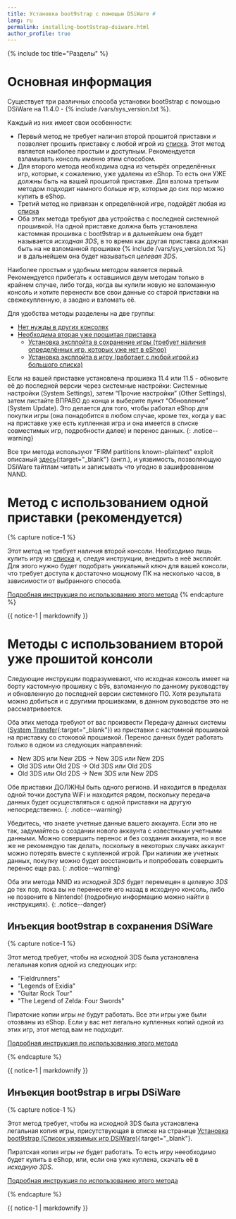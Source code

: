 ```yaml
---
title: Установка boot9strap с помощью DSiWare #
lang: ru
permalink: installing-boot9strap-dsiware.html
author_profile: true
---
```

{% include toc title="Разделы" %}

# Основная информация

Существует три различных способа установки boot9strap с помощью DSiWare на 11.4.0 - {% include /vars/sys_version.txt %}.

Каждый из них имеет свои особенности:

* Первый метод не требует наличия второй прошитой приставки и позволяет прошить приставку с любой игрой из [списка](installing-boot9strap-dsiware-game-injection-list). Этот метод является наиболее простым и доступным. Рекомендуется взламывать консоль именно этим способом.
* Для второго метода необходима одна из четырёх определённых игр, которые, к сожалению, уже удалены из eShop. То есть они УЖЕ должны быть на вашей прошитой приставке. Для взлома третьим методом подходит намного больше игр, которые до сих пор можно купить в eShop.
* Третий метод не привязан к определённой игре, подойдёт любая из [списка](installing-boot9strap-dsiware-game-injection-list) 
* Оба этих метода требуют два устройства с последней системной прошивкой. На одной приставке должна быть установлена кастомная прошивка с boot9strap и в дальнейшем она будет называется *исходная 3DS*, в то время как другая приставка должная быть на не взломанной прошивке {% include /vars/sys_version.txt %} и в дальнейшем она будет называться *целевая 3DS*. 

Наиболее простым и удобным методом является первый. Рекомендуется прибегать к оставшимся двум методам только в крайнем случае, либо тогда, когда вы купили новую не взломанную консоль и хотите перенести все свои данные со старой приставки на свежекупленную, а заодно и взломать её. 

Для удобства методы разделены на две группы: 

* [Нет нужды в других консолях](/installing-boot9strap-dsiware#Метод-с-использованием-одной-приставки-рекомендуется)
* [Необходима вторая уже прошитая приставка](/installing-boot9strap-dsiware#%D0%BC%D0%B5%D1%82%D0%BE%D0%B4%D1%8B-%D1%81-%D0%B8%D1%81%D0%BF%D0%BE%D0%BB%D1%8C%D0%B7%D0%BE%D0%B2%D0%B0%D0%BD%D0%B8%D0%B5%D0%BC-%D0%B2%D1%82%D0%BE%D1%80%D0%BE%D0%B9-%D1%83%D0%B6%D0%B5-%D0%BF%D1%80%D0%BE%D1%88%D0%B8%D1%82%D0%BE%D0%B9-%D0%BA%D0%BE%D0%BD%D1%81%D0%BE%D0%BB%D0%B8)
	* [Установка эксплойта в сохранение игры (требует наличия определённых игр, которых уже нет в eShop)](/installing-boot9strap-dsiware#%D0%B8%D0%BD%D1%8A%D0%B5%D0%BA%D1%86%D0%B8%D1%8F-boot9strap-%D0%B2-%D1%81%D0%BE%D1%85%D1%80%D0%B0%D0%BD%D0%B5%D0%BD%D0%B8%D1%8F-dsiware)
	* [Установка эксплойта в игру (работает с любой игрой из большого списка)](/installing-boot9strap-dsiware#%D0%B8%D0%BD%D1%8A%D0%B5%D0%BA%D1%86%D0%B8%D1%8F-boot9strap-%D0%B2-%D0%B8%D0%B3%D1%80%D1%8B-dsiware)

Если на вашей приставке установлена прошивка 11.4 или 11.5 - обновите её до последней версии через системные настройки: Системные настройки (System Settings), затем “Прочие настройки” (Other Settings), затем листайте ВПРАВО до конца и выберите пункт “Обновление” (System Update). Это делается для того, чтобы работал eShop для покупки игры (она понадобится в любом случае, кроме тех, когда у вас на приставке уже есть купленная игра и она имеется в списке совместимых игр, подробности далее) и перенос данных.
{: .notice--warning}

Все три метода используют "FIRM partitions known-plaintext" exploit описаный [здесь](https://www.3dbrew.org/wiki/3DS_System_Flaws){:target="_blank"} (англ.), и уязвимость, позволяющую DSiWare тайтлам читать и записывать что угодно в зашифрованном NAND.

# Метод с использованием одной приставки (рекомендуется)

{% capture notice-1 %}

Этот метод не требует наличия второй консоли. Необходимо лишь купить игру из [списка](installing-boot9strap-dsiware-game-injection-list) и, следуя инструкции, внедрить в неё эксплойт. Для этого нужно будет подобрать уникальный ключ для вашей консоли, что требует доступа к достаточно мощному ПК на несколько часов, в зависимости от выбранного способа. 

[Подробная инструкция по использованию этого метода](seedminer)
{% endcapture %}

<div class="notice--success">{{ notice-1 | markdownify }}</div>

# Методы с использованием второй уже прошитой консоли

Следующие инструкции подразумевают, что исходная консоль имеет на борту кастомную прошивку с b9s, взломанную по данному руководству и обновленную до последней версии системного ПО. Хотя результата можно добиться и с другими прошивками, в данном руководстве это не рассматривается. 

Оба этих метода требуют от вас произвести Передачу данных системы ([System Transfer](http://en-americas-support.nintendo.com/app/answers/detail/a_id/13996/){:target="_blank"}) из приставки с кастомной прошивкой на приставку со стоковой прошивкой. Перенос данных будет работать *только* в одном из следующих направлений:    

  + New 3DS или New 2DS -> New 3DS или New 2DS    
  + Old 3DS или Old 2DS -> Old 3DS или Old 2DS    
  + Old 3DS или Old 2DS -> New 3DS или New 2DS    
  
Обе приставки ДОЛЖНЫ быть одного региона. И находится в пределах одной точки доступа WiFi и находится рядом, поскольку передача данных будет осуществляться с одной приставки на другую непосредственно.
{: .notice--warning}

Убедитесь, что знаете учетные данные вашего аккаунта. Если это не так, задумайтесь о создании нового аккаунта с известными учетными данными. Можно совершить перенос и без создания аккаунта, но я все же не рекомендую так делать, поскольку в некоторых случаях аккаунт можно потерять вместе с купленной игрой. При наличии же учетных данных, покупку можно будет восстановить и попробовать совершить перенос еще раз.
{: .notice--warning}
  
Оба эти метода NNID из *исходной 3DS* будет перемещен в *целевую 3DS* до тех пор, пока вы не перенесете его назад в исходную консоль, либо не позвоните в Nintendo! (подробную информацию можно найти в инструкциях).
{: .notice--danger}

## Инъекция boot9strap в сохранения DSiWare

{% capture notice-1 %}

Этот метод требует, чтобы на исходной 3DS была установлена легальная копия одной из следующих игр:
    
+ "Fieldrunners"     
+ "Legends of Exidia"     
+ "Guitar Rock Tour"     
+ "The Legend of Zelda: Four Swords"     
    
Пиратские копии игры *не* будут работать.
Все эти игры уже были отозваны из eShop. Если у вас нет легально купленных копий одной из этих игр, этот метод вам не подходит. 

[Подробная инструкция по использованию этого метода](installing-boot9strap-dsiware-save-injection)

{% endcapture %}

<div class="notice--success">{{ notice-1 | markdownify }}</div>

## Инъекция boot9strap в игры DSiWare

{% capture notice-1 %}

Этот метод требует, чтобы на исходной 3DS была установлена легальная копия игры, присутствующая в списке на странице [Установка boot9strap (Список уязвимых игр DSiWare)](installing-boot9strap-dsiware-game-injection-list){:target="_blank"}.

Пиратская копия игры *не* будет работать. То есть игру нееобходимо будет купить в eShop, или, если она уже куплена, скачать её в *исходную 3DS*.

[Подробная инструкция по использованию этого метода](installing-boot9strap-dsiware-game-injection)

{% endcapture %}

<div class="notice--success">{{ notice-1 | markdownify }}</div>
